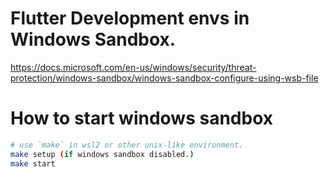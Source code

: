 # Flutter Development envs in Windows Sandbox.

https://docs.microsoft.com/en-us/windows/security/threat-protection/windows-sandbox/windows-sandbox-configure-using-wsb-file

# How to start windows sandbox

```bash
# use `make` in wsl2 or other unix-like environment.
make setup (if windows sandbox disabled.)
make start
```
